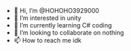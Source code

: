 - 👋 Hi, I’m @HOHOHO3929000
- 👀 I’m interested in unity
- 🌱 I’m currently learning C# coding
- 💞️ I’m looking to collaborate on nothing
- 📫 How to reach me idk

<!---
HOHOHO3929000/HOHOHO3929000 is a ✨ special ✨ repository because its `README.md` (this file) appears on your GitHub profile.
You can click the Preview link to take a look at your changes.
--->
